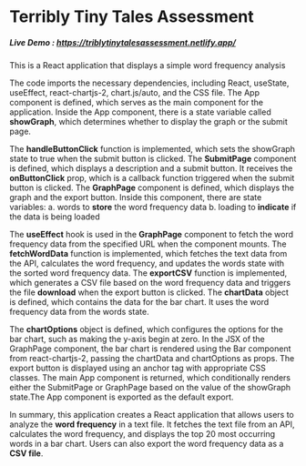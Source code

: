 # Terribly Tiny Tales Assessment
##### Live Demo : https://triblytinytalesassessment.netlify.app/
This is a React application that displays a simple word frequency analysis

The code imports the necessary dependencies, including React, useState, useEffect, react-chartjs-2, chart.js/auto, and the CSS file. The App component is defined, which serves as the main component for the application. Inside the App component, there is a state variable called **showGraph**, which determines whether to display the graph or the submit page.

The **handleButtonClick** function is implemented, which sets the showGraph state to true when the submit button is clicked. The **SubmitPage** component is defined, which displays a description and a submit button. It receives the **onButtonClick** prop, which is a callback function triggered when the submit button is clicked. The **GraphPage** component is defined, which displays the graph and the export button. Inside this component, there are state variables:
a.	words to **store** the word frequency data
b.	loading to **indicate** if the data is being loaded

The **useEffect** hook is used in the **GraphPage** component to fetch the word frequency data from the specified URL when the component mounts. The **fetchWordData** function is implemented, which fetches the text data from the API, calculates the word frequency, and updates the words state with the sorted word frequency data. The **exportCSV** function is implemented, which generates a CSV file based on the word frequency data and triggers the file **download** when the export button is clicked. The **chartData** object is defined, which contains the data for the bar chart. It uses the word frequency data from the words state.

The **chartOptions** object is defined, which configures the options for the bar chart, such as making the y-axis begin at zero. In the JSX of the GraphPage component, the bar chart is rendered using the Bar component from react-chartjs-2, passing the chartData and chartOptions as props. The export button is displayed using an anchor tag with appropriate CSS classes. The main App component is returned, which conditionally renders either the SubmitPage or GraphPage based on the value of the showGraph state.The App component is exported as the default export.

In summary, this application creates a React application that allows users to analyze the **word frequency** in a text file. It fetches the text file from an API, calculates the word frequency, and displays the top 20 most occurring words in a bar chart. Users can also export the word frequency data as a **CSV file**.
